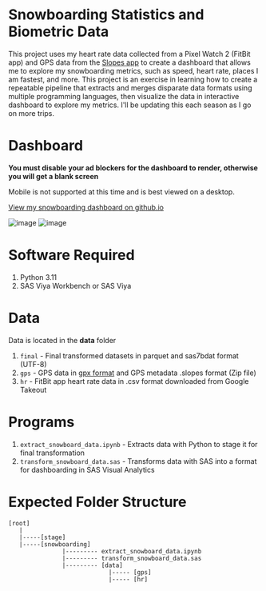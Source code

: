 # Snowboarding Statistics and Biometric Data
This project uses my heart rate data collected from a Pixel Watch 2 (FitBit app) and GPS data from the [Slopes app](https://getslopes.com/) to create a dashboard that allows me to explore my snowboarding metrics, such as speed, heart rate, places I am fastest, and more. This project is an exercise in learning how to create a repeatable pipeline that extracts and merges disparate data formats using multiple programming languages, then visualize the data in interactive dashboard to explore my metrics. I'll be updating this each season as I go on more trips.

# Dashboard
**You must disable your ad blockers for the dashboard to render, otherwise you will get a blank screen**

Mobile is not supported at this time and is best viewed on a desktop.

[View my snowboarding dashboard on github.io](https://stu-code.github.io/snowboarding-dashboard)

![image](https://github.com/user-attachments/assets/6234e24a-7de9-4121-a63b-b3e585908505)
![image](https://github.com/user-attachments/assets/33b77bbc-7f90-458a-9232-6a2c873f587c)

# Software Required
1. Python 3.11
2. SAS Viya Workbench or SAS Viya

# Data
Data is located in the **data** folder
1. `final` - Final transformed datasets in parquet and sas7bdat format (UTF-8)
2. `gps` - GPS data in [gpx format](https://wiki.openstreetmap.org/wiki/GPX#:~:text=GPX%2C%20or%20GPS%20exchange%20format,and%20be%20used%20during%20editing.) and GPS metadata .slopes format (Zip file)
3. `hr` - FitBit app heart rate data in .csv format downloaded from Google Takeout

# Programs
1. `extract_snowboard_data.ipynb` - Extracts data with Python to stage it for final transformation
2. `transform_snowboard_data.sas` - Transforms data with SAS into a format for dashboarding in SAS Visual Analytics

# Expected Folder Structure
```
[root]
   |
   |-----[stage]
   |-----[snowboarding]
               |--------- extract_snowboard_data.ipynb
               |--------- transform_snowboard_data.sas
               |--------- [data]
                            |----- [gps]
                            |----- [hr]
```
